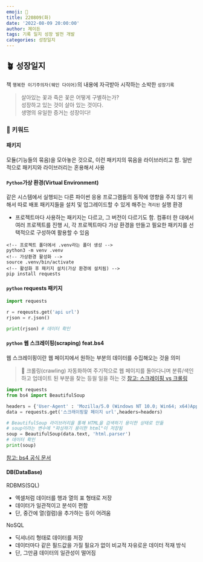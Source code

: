 ```yaml
---
emoji: 🌱
title: 220809(화)
date: '2022-08-09 20:00:00'
author: 제이든
tags: 기록 일지 성장 발전 개발
categories: 성장일지
---
```


## 🪴 성장일지

책 `행복한 이기주의자(웨인 다이어)`의 내용에 자극받아 시작하는 소박한 `성장기록`

> 살아있는 꽃과 죽은 꽃은 어떻게 구별하는가?<br/>
> 성장하고 있는 것이 살아 있는 것이다.<br/>
> 생명의 유일한 증거는 성장이다!

### 🌳 키워드

#### 패키지

모듈(기능들의 묶음)을 모아놓은 것으로, 이런 패키지의 묶음을 라이브러리고 함. 일반적으로 패키지와 라이브러리는 혼용해서 사용

#### `Python`가상 환경(Virtual Environment)

같은 시스템에서 실행되는 다른 파이썬 응용 프로그램들의 동작에 영향을 주지 않기 위해서 따로 배포 패키지들을 설치 및 업그레이드할 수 있게 해주는 `격리된` 실행 환경

- 프로젝트마다 사용하는 패키지는 다르고, 그 버전이 다르기도 함. 컴퓨터 한 대에서 여러 프로젝트를 진행 시, 각 프로젝트마다 가상 환경을 만들고 필요한 패키지를 선택적으로 구성하여 활용할 수 있음

```
<!-- 프로젝트 폴더에서 .venv라는 폴더 생성 -->
python3 -m venv .venv
<!-- 가상환경 활성화 -->
source .venv/bin/activate
<!-- 활성화 후 패키지 설치(가상 환경에 설치됨) -->
pip install requests
```

#### `python` requests 패키지

```python
import requests

r = reqeusts.get('api url')
rjson = r.json()

print(rjson) # 데이터 확인
```

#### `python` 웹 스크레이핑(scraping) feat.bs4

웹 스크레이핑이란 웹 페이지에서 원하는 부분의 데이터를 수집해오는 것을 의미

> 🔴 크롤링(crawling)
> 자동화하여 주기적으로 웹 페이지를 돌아다니며 분류/색인하고 업데이트 된 부분을 찾는 등읠 일을 하는 것
> [참고: 스크레이핑 vs 크롤링](https://dzone.com/articles/web-scraping-vs-web-crawling-whats-the-difference)

```python
import requests
from bs4 import BeautifulSoup

headers = {'User-Agent' : 'Mozilla/5.0 (Windows NT 10.0; Win64; x64)AppleWebKit/537.36 (KHTML, like Gecko) Chrome/73.0.3683.86 Safari/537.36'}
data = requests.get('스크래이핑할 페이지 url',headers=headers)

# BeautifulSoup 라이브러리을 통해 HTML을 검색하기 용이한 상태로 만듦
# soup이라는 변수에 "파싱하기 용이한 html"이 저장됨
soup = BeautifulSoup(data.text, 'html.parser')
# 데이터 확인
print(soup)
```

[참고: bs4 공식 문서](https://beautiful-soup-4.readthedocs.io/en/latest/#)

#### DB(DataBase)

RDBMS(SQL)

- 엑셀처럼 데이터를 행과 열의 표 형태로 저장
- 데이터가 일관적이고 분석이 편함
- 단, 중간에 열(컬럼)을 추가하는 등이 어려움

NoSQL

- 딕셔너리 형태로 데이터를 저장
- 데이터마다 같은 필드값을 가질 필요가 없이 비교적 자유로운 데이터 적재 방식
- 단, 그만큼 데이터의 일관성이 떨어짐

```toc

```
